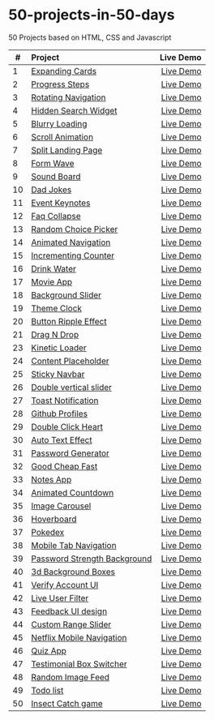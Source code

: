 # 50-projects-in-50-days
50 Projects based on HTML, CSS and Javascript

| #             | Project        | Live Demo  |
| --------------|:-------------| ----------:|
|1| [Expanding Cards](https://github.com/Alkxs/50-projects-in-50-days/tree/main/01.%20Expanding%20cards)| [Live Demo](https://angry-goldstine-b550c6.netlify.app/) |
|2|[Progress Steps](https://github.com/Alkxs/50-pojects-in-50-days/tree/main/02.%20progress%20steps)| [Live Demo](https://condescending-meninsky-c3cb27.netlify.app/) |
|3|[Rotating Navigation](https://github.com/Alkxs/50-projects-in-50-days/tree/main/03.%20Rotating%20navigation)| [Live Demo](https://eager-lichterman-458614.netlify.app) |
|4|[Hidden Search Widget](https://github.com/Alkxs/50-projects-in-50-days/tree/main/04.%20Hidden%20search%20widget)| [Live Demo](https://happy-heyrovsky-7b7cb4.netlify.app) |
|5|[Blurry Loading](https://github.com/Alkxs/50-projects-in-50-days/tree/main/05.%20Blurry%20loading)| [Live Demo](https://awesome-cori-809c16.netlify.app) |
|6|[Scroll Animation](https://github.com/Alkxs/50-projects-in-50-days/tree/main/06.%20Scroll%20Animation)| [Live Demo](https://flamboyant-swirles-268532.netlify.app) |
|7|[Split Landing Page](https://github.com/Alkxs/50-projects-in-50-days/tree/main/07.%20%20Split%20Landing%20Page)| [Live Demo](https://vigorous-hodgkin-2a2b9e.netlify.app) |
|8|[Form Wave](https://github.com/Alkxs/50-projects-in-50-days/tree/main/08.%20Form%20Wave)| [Live Demo](https://admiring-wescoff-8aed1d.netlify.app) |
|9|[Sound Board](https://github.com/Alkxs/50-projects-in-50-days/tree/main/09.%20Sound%20Board)| [Live Demo](https://silly-yonath-527d5a.netlify.app) |
|10|[Dad Jokes](https://github.com/Alkxs/50-projects-in-50-days/tree/main/10.%20Dad%20Jokes)| [Live Demo](https://zealous-ritchie-7ae87b.netlify.app) |
|11|[Event Keynotes](https://github.com/Alkxs/50-projects-in-50-days/tree/main/11.%20Event%20Keynotes)| [Live Demo](https://quirky-johnson-87ee0c.netlify.app) |
|12|[Faq Collapse](https://github.com/Alkxs/50-projects-in-50-days/tree/main/12.%20%20Faq%20Collapse)| [Live Demo](https://hardcore-lovelace-31c7e2.netlify.app) |
|13|[Random Choice Picker](https://github.com/Alkxs/50-projects-in-50-days/tree/main/13.%20Random%20Choice%20Picker)| [Live Demo](https://ecstatic-rosalind-12fee0.netlify.app) |
|14|[Animated Navigation](https://github.com/Alkxs/50-projects-in-50-days/tree/main/14.%20Animated%20Navigation)| [Live Demo](https://jovial-mayer-86d304.netlify.app) |
|15|[Incrementing Counter](https://github.com/Alkxs/50-projects-in-50-days/tree/main/15.%20Incrementing%20Counter)| [Live Demo](https://peaceful-goldberg-def67d.netlify.app) |
|16|[Drink Water](https://github.com/Alkxs/50-projects-in-50-days/tree/main/16.%20Drink%20Water)| [Live Demo](https://focused-villani-a8e8e2.netlify.app) |
|17|[Movie App](https://github.com/Alkxs/50-projects-in-50-days/tree/main/17.%20Movie%20App)| [Live Demo](https://sad-ride-c2a686.netlify.app) |
|18|[Background Slider](https://github.com/Alkxs/50-projects-in-50-days/tree/main/18.%20Background%20Slider)| [Live Demo](https://mystifying-fermi-136032.netlify.app) |
|19|[Theme Clock](https://github.com/Alkxs/50-projects-in-50-days/tree/main/19.%20Theme%20Clock)| [Live Demo](https://determined-nobel-601175.netlify.app) |
|20|[Button Ripple Effect](https://github.com/Alkxs/50-projects-in-50-days/tree/main/20.%20Button%20Ripple%20Effect)| [Live Demo](https://practical-williams-df4d48.netlify.app) |
|21|[Drag N Drop](https://github.com/Alkxs/50-projects-in-50-days/tree/main/21.%20Drag%20N%20Drop)| [Live Demo](https://romantic-ardinghelli-8c659f.netlify.app) |
|23|[Kinetic Loader](https://github.com/Alkxs/50-projects-in-50-days/tree/main/23.%20Kinetic%20Loader)| [Live Demo](https://romantic-keller-72dff2.netlify.app) |
|24|[Content Placeholder](https://github.com/Alkxs/50-projects-in-50-days/tree/main/24.%20Content%20Placeholder)| [Live Demo](https://elastic-ardinghelli-8907c0.netlify.app) |
|25|[Sticky Navbar](https://github.com/Alkxs/50-projects-in-50-days/tree/main/25.%20Sticky%20Navbar)| [Live Demo](https://modest-tereshkova-eca983.netlify.app) |
|26|[Double vertical slider](https://github.com/Alkxs/50-projects-in-50-days/tree/main/26.%20Double%20Vertical%20Slider)| [Live Demo](https://nifty-wiles-4728cc.netlify.app) |
|27|[Toast Notification](https://github.com/Alkxs/50-projects-in-50-days/tree/main/27.%20Toast%20Notification)| [Live Demo](https://compassionate-payne-a93156.netlify.app) |
|28|[Github Profiles](https://github.com/Alkxs/50-projects-in-50-days/tree/main/28.%20Github%20Profiles)| [Live Demo](https://nervous-khorana-8930a0.netlify.app)|
|29|[Double Click Heart](https://github.com/Alkxs/50-projects-in-50-days/tree/main/29.%20Double%20Click%20Heart)| [Live Demo](https://vibrant-bell-1392eb.netlify.app) |
|30|[Auto Text Effect](https://github.com/Alkxs/50-projects-in-50-days/tree/main/30.%20Auto%20Text%20Effect)| [Live Demo](https://silly-golick-a0c6b6.netlify.app) |
|31|[Password Generator](https://github.com/Alkxs/50-projects-in-50-days/tree/main/31.%20Password%20Generator)| [Live Demo](https://goofy-minsky-f2ca52.netlify.app) |
|32|[Good Cheap Fast](https://github.com/Alkxs/50-projects-in-50-days/tree/main/32.%20Good%20Cheap%20Fast)| [Live Demo](https://jovial-panini-483f1d.netlify.app) |
|33|[Notes App](https://github.com/Alkxs/50-projects-in-50-days/tree/main/33.%20Notes%20App)| [Live Demo](https://sleepy-colden-4e634f.netlify.app) |
|34|[Animated Countdown](https://github.com/Alkxs/50-projects-in-50-days/tree/main/34.%20Animated%20Countdown)| [Live Demo](https://festive-benz-1bd4cf.netlify.app) |
|35|[Image Carousel](https://github.com/Alkxs/50-projects-in-50-days/tree/main/35.%20Image%20Carousel)| [Live Demo](https://tender-spence-140e70.netlify.app) |
|36|[Hoverboard](https://github.com/Alkxs/50-projects-in-50-days/tree/main/36.%20Hoverboard)| [Live Demo](https://pensive-almeida-f3332a.netlify.app) |
|37|[Pokedex](https://github.com/Alkxs/50-projects-in-50-days/tree/main/37.%20Pokedex)| [Live Demo](https://friendly-pike-c8dcfa.netlify.app) |
|38|[Mobile Tab Navigation](https://github.com/Alkxs/50-projects-in-50-days/tree/main/38.%20Mobile%20Tab%20Navigation)| [Live Demo](https://awesome-kare-81613f.netlify.app) |
|39|[Password Strength Background](https://github.com/Alkxs/50-projects-in-50-days/tree/main/39.%20Password%20Strength%20Background)| [Live Demo](https://fervent-hermann-12efd0.netlify.app) |
|40|[3d Background Boxes](https://github.com/Alkxs/50-projects-in-50-days/tree/main/40.%203D%20Background%20Boxes)| [Live Demo](https://pedantic-jang-b4dfb3.netlify.app) |
|41|[Verify Account UI](https://github.com/Alkxs/50-projects-in-50-days/tree/main/41.%20Verify%20Account%20UI)| [Live Demo](https://heuristic-fermi-0b6379.netlify.app) |
|42|[Live User Filter](https://github.com/Alkxs/50-projects-in-50-days/tree/main/42.%20%20Live%20User%20Filter)| [Live Demo](https://quirky-archimedes-812c00.netlify.app) |
|43|[Feedback UI design](https://github.com/Alkxs/50-projects-in-50-days/tree/main/43.%20Feedback%20Ui%20Design)| [Live Demo](http://thriving-macaron-74a348.netlify.app) |
|44|[Custom Range Slider](https://github.com/Alkxs/50-projects-in-50-days/tree/main/44.%20Custom%20Range%20Slider)| [Live Demo](http://inquisitive-marshmallow-710019.netlify.app) |
|45|[Netflix Mobile Navigation](https://github.com/Alkxs/50-projects-in-50-days/tree/main/45.%20Netflix%20Mobile%20Navigation)| [Live Demo](http://ornate-gingersnap-9f4dcb.netlify.app) |
|46|[Quiz App](https://github.com/Alkxs/50-projects-in-50-days/tree/main/46.%20Quiz%20App)| [Live Demo](http://lighthearted-medovik-6bf493.netlify.app) |
|47|[Testimonial Box  Switcher](https://github.com/Alkxs/50-projects-in-50-days/tree/main/47.%20Testimonial%20Box%20%20Switcher)| [Live Demo](http://elaborate-faun-09c5af.netlify.app) |
|48|[Random Image Feed](https://github.com/Alkxs/50-projects-in-50-days/tree/main/48.%20Random%20Image%20Feed)| [Live Demo](http://beamish-biscuit-0ee0f4.netlify.app) |
|49|[Todo list](https://github.com/Alkxs/50-projects-in-50-days/tree/main/49.%20Todo%20list)| [Live Demo](http://phenomenal-cascaron-69e152.netlify.app) |
|50|[Insect Catch game](https://github.com/Alkxs/50-projects-in-50-days/tree/main/50.%20Insect%20Catch%20Game)| [Live Demo](http://exquisite-kashata-baf44f.netlify.app) |
